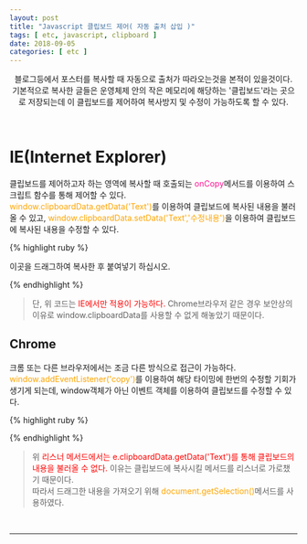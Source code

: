 ```yaml
---
layout: post
title: "Javascript 클립보드 제어( 자동 출처 삽입 )"
tags: [ etc, javascript, clipboard ]
date: 2018-09-05
categories: [ etc ]
---
```


<p align="center">
    블로그등에서 포스터를 복사할 때 자동으로 출처가 따라오는것을 본적이 있을것이다.<br/>
    기본적으로 복사한 글들은 운영체제 안의 작은 메모리에 해당하는 '클립보드'라는 곳으로 저장되는데 이 클립보드를 제어하여 복사방지 및 수정이 가능하도록 할 수 있다.
</p><br/>

# IE(Internet Explorer)
클립보드를 제어하고자 하는 영역에 복사할 때 호출되는 <font color="deeppink">onCopy</font>메서드를 이용하여 스크립트 함수를 통해 제어할 수 있다.
<br/><font color="orange">window.clipboardData.getData('Text')</font>를 이용하여 클립보드에 복사된 내용을 불러올 수 있고, <font color="orange">window.clipboardData.setData('Text','수정내용')</font>을 이용하여 클립보드에 복사된 내용을 수정할 수 있다.


{% highlight ruby %}
<div id="contents_area" onCopy="javascript:copy_test();">
이곳을 드래그하여 복사한 후 붙여넣기 하십시오.
</div>

<script>
function copy_test()
    {
        if (window.event)
        {
            window.event.returnValue = true;
            window.setTimeout('copy_t()', 25);
        }
    }
    
function copy_t()
{
    if (window.clipboardData)
    {
        var txt = window.clipboardData.getData('Text'); // 클립보드 내용 가져오기
        var retUrl = document.URL; // 페이지 url
        txt = txt +'출처 :'+retUrl;
        var result = window.clipboardData.setData('Text', txt); // 클립보드 내용 수정하기
    }
}
</script>
{% endhighlight %}

> 단, 위 코드는 <font color="red">IE에서만 적용이 가능하다.</font> Chrome브라우저 같은 경우 보안상의 이유로 window.clipboardData를 사용할 수 없게 해놓았기 때문이다. 

## Chrome
크롬 또는 다른 브라우저에서는 조금 다른 방식으로 접근이 가능하다.<br/><font color="orange">window.addEventListener('copy')</font>를 이용하여 해당 타이밍에 한번의 수정할 기회가 생기게 되는데, window객체가 아닌 이벤트 객체를 이용하여 클립보드를 수정할 수 있다.

{% highlight ruby %}
<script>
window.addEventListener('copy', function (e){
     document.execCommand('copy');
     var retUrl = document.URL;
     e.preventDefault();
     e.clipboardData.setData('text/plain', document.getSelection() + 
                             "\n\n[출처]"+retUrl+"  [gunbin91 Blog]");
}, false)
</script>
{% endhighlight %}

> 위 <font color="red">리스너 메서드에서는 e.clipboardData.getData('Text')를 통해 클립보드의 내용을 불러올 수 없다.</font> 이유는 클립보드에 복사시킬 메서드를 리스너로 가로챘기 때문이다.<br/>
따라서 드래그한 내용을 가져오기 위해 <font color="orange">document.getSelection()</font>메서드를 사용하였다.

<br/>
<hr/>